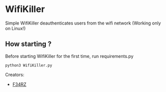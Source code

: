 # WifiKiller
Simple WifiKiller deauthenticates users from the wifi network (Working only on Linux!)

## How starting ?
Before starting WifiKiller for the first time, run requirements.py
```shell
python3 WifiKiller.py
```
Creators:  
+ [F34RZ](https://github.com/xxxfearz)
